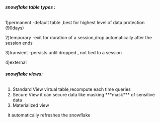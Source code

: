 ###### **snowflake table types :**

1)permanent -default table ,best for highest level of data protection (90days)

2)temporary -exit for duration of a session,drop automatically after the session ends

3)transient -persists until dropped , not tied to a session

4)external 



###### **snowflake views:**

1. Standard View
   virtual table,recompute each time queries
2. Secure View
   it can secure data like masking \*\*\*mask\*\*\* of sensitive data
3. Materialized view

&nbsp;  it automatically refreshes the snowflake 




